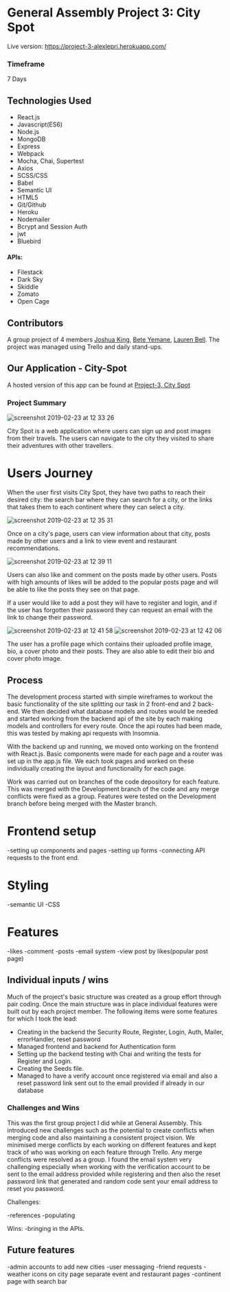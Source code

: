 # General Assembly Project 3: City Spot

Live version: https://project-3-alexlepri.herokuapp.com/


### Timeframe
7 Days

## Technologies Used
* React.js
* Javascript(ES6)
* Node.js
* MongoDB
* Express
* Webpack
* Mocha, Chai, Supertest
* Axios
* SCSS/CSS
* Babel
* Semantic UI
* HTML5
* Git/Github
* Heroku
* Nodemailer
* Bcrypt and Session Auth
* jwt
* Bluebird

#### APIs:
* Filestack
* Dark Sky
* Skiddle
* Zomato
* Open Cage


## Contributors
A group project of 4 members [Joshua King](https://github.com/joshuaking06), [Bete Yemane](https://github.com/beteyemane), [Lauren Bell](https://github.com/lozlette).
The project was managed using Trello and daily stand-ups.

## Our Application - City-Spot

A hosted version of this app can be found at [Project-3, City Spot](https://github.com/alessandrolepri/project-03)

### Project Summary

![screenshot 2019-02-23 at 12 33 26](https://user-images.githubusercontent.com/42512889/53286492-5fcde900-3767-11e9-80ca-139ff0cd8fad.png)

City Spot is a web application where users can sign up and post images from their travels. The users can navigate to the city they visited to share their adventures with other travellers.


# Users Journey

When the user first visits City Spot, they have two paths to reach their desired city: the search bar where they can search for a city, or the links that takes them to each continent where they can select a city.

![screenshot 2019-02-23 at 12 35 31](https://user-images.githubusercontent.com/42512889/53286501-8724b600-3767-11e9-9036-22c84fdf7e55.png)

Once on a city's page, users can view information about that city, posts made by other users and a link to view event and restaurant recommendations.

![screenshot 2019-02-23 at 12 39 11](https://user-images.githubusercontent.com/42512889/53286535-35c8f680-3768-11e9-901c-e245dcafb011.png)

Users can also like and comment on the posts made by other users. Posts with high amounts of likes will be added to the popular posts page and will be able to like the posts they see on that page.

If a user would like to add a post they will have to register and login, and if the user has forgotten their password they can request an email with the link to change their password.

![screenshot 2019-02-23 at 12 41 58](https://user-images.githubusercontent.com/42512889/53286553-70cb2a00-3768-11e9-9bcf-8209884e7467.png) ![screenshot 2019-02-23 at 12 42 06](https://user-images.githubusercontent.com/42512889/53286556-71fc5700-3768-11e9-9590-ee7f874260fb.png)

The user has a profile page which contains their uploaded profile image, bio, a cover photo and their posts. They are also able to edit their bio and cover photo image.


## Process

The development process started with simple wireframes to workout the basic functionality of the site splitting our task in 2 front-end and 2 back-end.
We then decided what database models and routes would be needed and started working from the backend api of the site by each making models and controllers for every route. Once the api routes had been made, this was tested by making api requests with Insomnia.

With the backend up and running, we moved onto working on the frontend with React.js. Basic components were made for each page and a router was set up in the app.js file. We each took pages and worked on these individually creating the layout and functionality for each page.

Work was carried out on branches of the code depository for each feature. This was merged with the Development branch of the code and any merge conflicts were fixed as a group. Features were tested on the Development branch before being merged with the Master branch.




<!-- # Backend setup

The started on the backend by creating three models: City, Continent, and User.

-routes
-error handling
-testing
-register and login
-external API requests -->

# Frontend setup

-setting up components and pages
-setting up forms
-connecting API requests to the front end.

# Styling

-semantic UI
-CSS

# Features

-likes
-comment
-posts
-email system
-view post by likes(popular post page)

## Individual inputs / wins
Much of the project's basic structure was created as a group effort through pair coding. Once the main structure was in place individual features were built out by each project member. The following items were some features for which I took the lead:


* Creating in the backend the Security Route, Register, Login, Auth, Mailer, errorHandler, reset password
* Managed frontend and backend for Authentication form
* Setting up the backend testing with Chai and writing the tests for Register and Login.
* Creating the Seeds file.
* Managed to have a verify account once registered via email and also a reset password link sent out to the email provided if already in our database

### Challenges and Wins
This was the first group project I did while at General Assembly. This introduced new challenges such as the potential to create conflicts when merging code and also maintaining a consistent project vision. We minimised merge conflicts by each working on different features and kept track of who was working on each feature through Trello. Any merge conflicts were resolved as a group.
I found the email system very challenging especially when working with the verification account to be sent to the email address provided while registering and then also the reset password link that generated and random code sent your email address to reset you password.

Challenges:

-references
-populating

Wins:
-bringing in the APIs.

## Future features

-admin accounts to add new cities
-user messaging
-friend requests
-weather icons on city page separate event and restaurant pages
-continent page with search bar
